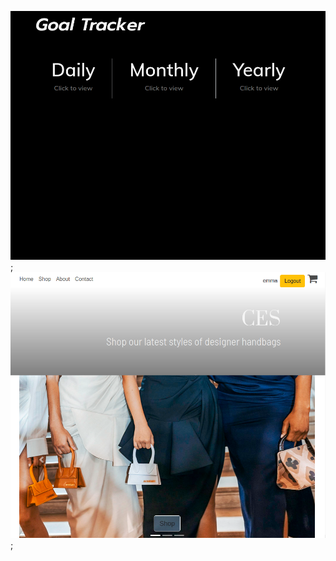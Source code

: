 ![Image description](Screenshot_2020-06-26_17-42-26.png);
![Image description](Screenshot_2020-06-26_17-43-42.png);